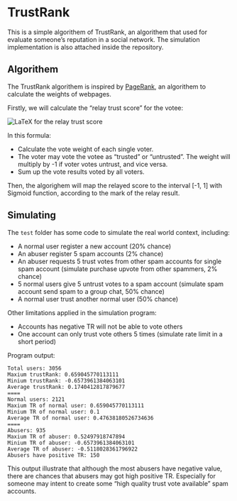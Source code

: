 # TrustRank
This is a simple algorithem of TrustRank, an algorithem that used for evaluate someone’s reputation in a social network. The simulation implementation is also attached inside the repository.

## Algorithem
The TrustRank algorithem is inspired by [PageRank](https://en.wikipedia.org/wiki/PageRank), an algorithem to calculate the weights of webpages.

Firstly, we will calculate the “relay trust score” for the votee:

![LaTeX for the relay trust score](https://latex.codecogs.com/svg.image?\text{rawTrustScore}=\sum_{i=1}^{n}\left(\frac{TR(v_i)}{V(v_i)}\right)\cdot\text{sign}(v_i))

In this formula:

- Calculate the vote weight of each single voter.
- The voter may vote the votee as “trusted” or “untrusted”. The weight will multiply by -1 if voter votes untrust, and vice versa.
- Sum up the vote results voted by all voters.

Then, the algorighem will map the relayed score to the interval [-1, 1] with Sigmoid function, according to the mark of the relay result.

## Simulating
The `test` folder has some code to simulate the real world context, including:

- A normal user register a new account (20% chance)
- An abuser register 5 spam accounts (2% chance)
- An abuser requests 5 trust votes from other spam accounts for single spam account (simulate purchase upvote from other spammers, 2% chance)
- 5 normal users give 5 untrust votes to a spam account (simulate spam account send spam to a group chat, 50% chance)
- A normal user trust another normal user (50% chance)

Other limitations applied in the simulation program:

- Accounts has negative TR will not be able to vote others
- One account can only trust vote others 5 times (simulate rate limit in a short period)

Program output:

```text
Total users: 3056
Maxium trustRank: 0.659045770113111
Minium trustRank: -0.6573961384063101
Average trustRank: 0.1740412817879677
====
Normal users: 2121
Maxium TR of normal user: 0.659045770113111
Minium TR of normal user: 0.1
Average TR of normal user: 0.47638180526734636
====
Abusers: 935
Maxium TR of abuser: 0.52497918747894
Minium TR of abuser: -0.6573961384063101
Average TR of abuser: -0.5118028361796922
Abusers have positive TR: 150
```

This output illustrate that although the most abusers have negative value, there are chances that abusers may got high positive TR. Especially for someone may intent to create some “high quality trust vote available” spam accounts.